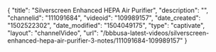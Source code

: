 {
    "title": "Silverscreen Enhanced HEPA Air Purifier",
    "description": "",
    "channelid": "111091684",
    "videoid": "109989157",
    "date_created": "1502522302",
    "date_modified": "1504049175",
    "type": "captivate",
    "layout": "channelVideo",
    "url": "\/bbbusa-latest-videos\/silverscreen-enhanced-hepa-air-purifier-3-notes\/111091684-109989157"
}
